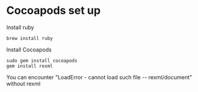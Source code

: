# Cocoapods set up

Install ruby

```
brew install ruby
```

Install Cocoapods

```
sudo gem install cocoapods
gem install rexml
```

You can encounter "LoadError - cannot load such file -- rexml/document" without rexml
